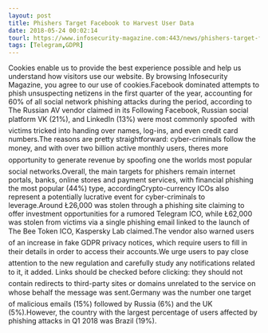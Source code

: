 ```yaml
---
layout: post
title: Phishers Target Facebook to Harvest User Data
date: 2018-05-24 00:02:14
tourl: https://www.infosecurity-magazine.com:443/news/phishers-target-facebook-to/
tags: [Telegram,GDPR]
---
```

Cookies enable us to provide the best experience possible and help us understand how visitors use our website. By browsing Infosecurity Magazine, you agree to our use of cookies.Facebook dominated attempts to phish unsuspecting netizens in the first quarter of the year, accounting for 60% of all social network phishing attacks during the period, according to The Russian AV vendor claimed in its Following Facebook, Russian social platform VK (21%), and LinkedIn (13%) were most commonly spoofed  with victims tricked into handing over names, log-ins, and even credit card numbers.The reasons are pretty straightforward: cyber-criminals follow the money, and with over two billion active monthly users, theres more opportunity to generate revenue by spoofing one the worlds most popular social networks.Overall, the main targets for phishers remain internet portals, banks, online stores and payment services, with financial phishing the most popular (44%) type, accordingCrypto-currency ICOs also represent a potentially lucrative event for cyber-criminals to leverage.Around Ł26,000 was stolen through a phishing site claiming to offer investment opportunities for a rumored Telegram ICO, while Ł62,000 was stolen from victims via a single phishing email linked to the launch of The Bee Token ICO, Kaspersky Lab claimed.The vendor also warned users of an increase in fake GDPR privacy notices, which require users to fill in their details in order to access their accounts.We urge users to pay close attention to the new regulation and carefully study any notifications related to it, it added. Links should be checked before clicking: they should not contain redirects to third-party sites or domains unrelated to the service on whose behalf the message was sent.Germany was the number one target of malicious emails (15%) followed by Russia (6%) and the UK (5%).However, the country with the largest percentage of users affected by phishing attacks in Q1 2018 was Brazil (19%).